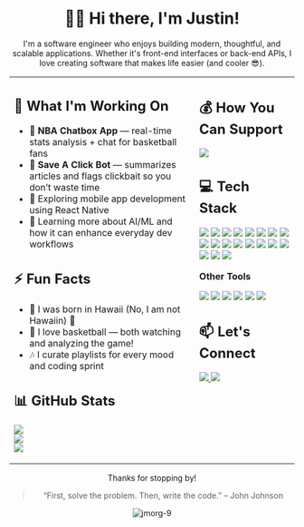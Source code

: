 <!-- HEADER (Full Width) -->
<h1 align="center">👋🏽 Hi there, I'm Justin!</h1>

<p align="center">
I'm a software engineer who enjoys building modern, thoughtful, and scalable applications. Whether it's front-end interfaces or back-end APIs, I love creating software that makes life easier (and cooler 😎).
</p>

<!-- TWO COLUMN LAYOUT -->
<table>
  <tr>
    <!-- LEFT COLUMN -->
    <td width="65%" valign="top">

<h2>🚀 What I'm Working On</h2>

- 🏀 <strong>NBA Chatbox App</strong> — real-time stats analysis + chat for basketball fans  
- 📰 <strong>Save A Click Bot</strong> — summarizes articles and flags clickbait so you don’t waste time  
- 📱 Exploring mobile app development using React Native  
- 🧠 Learning more about AI/ML and how it can enhance everyday dev workflows  

<h2>⚡ Fun Facts</h2>

- 🌴 I was born in Hawaii (No, I am not Hawaiin) 🌺  
- 🏀 I love basketball — both watching and analyzing the game!  
- 🎶 I curate playlists for every mood and coding sprint  

<h2>📊 GitHub Stats</h2>

<img src="https://github-readme-stats.vercel.app/api?username=jmorg-9&theme=codeSTACKr&hide_border=true&include_all_commits=true&count_private=true" /><br/>
<img src="https://nirzak-streak-stats.vercel.app/?user=jmorg-9&theme=codeSTACKr&hide_border=true" /><br/>
<img src="https://github-readme-stats.vercel.app/api/top-langs/?username=jmorg-9&theme=codeSTACKr&hide_border=true&include_all_commits=true&count_private=true&layout=compact" />

</td>

<!-- RIGHT COLUMN -->
<td width="35%" valign="top">

<h2>💰 How You Can Support</h2>

<a href="https://buymeacoffee.com/jmorg">
  <img src="https://img.shields.io/badge/Buy%20Me%20a%20Coffee-ffdd00?style=for-the-badge&logo=buy-me-a-coffee&logoColor=black" />
</a>

<h2>💻 Tech Stack</h2>

<p>
  <img src="https://img.shields.io/badge/.NET-5C2D91?style=for-the-badge&logo=.net&logoColor=white" />
  <img src="https://img.shields.io/badge/c%23-%23239120.svg?style=for-the-badge&logo=csharp&logoColor=white" />
  <img src="https://img.shields.io/badge/javascript-%23323330.svg?style=for-the-badge&logo=javascript&logoColor=%23F7DF1E" />
  <img src="https://img.shields.io/badge/typescript-%23007ACC.svg?style=for-the-badge&logo=typescript&logoColor=white" />
  <img src="https://img.shields.io/badge/react-%2320232a.svg?style=for-the-badge&logo=react&logoColor=%2361DAFB" />
  <img src="https://img.shields.io/badge/jquery-%230769AD.svg?style=for-the-badge&logo=jquery&logoColor=white" />
  <img src="https://img.shields.io/badge/AWS-%23FF9900.svg?style=for-the-badge&logo=amazon-aws&logoColor=white" />
  <img src="https://img.shields.io/badge/azure-%230072C6.svg?style=for-the-badge&logo=microsoftazure&logoColor=white" />
  <img src="https://img.shields.io/badge/Microsoft%20SQL%20Server-CC2927?style=for-the-badge&logo=microsoft%20sql%20server&logoColor=white" />
  <img src="https://img.shields.io/badge/postgres-%23316192.svg?style=for-the-badge&logo=postgresql&logoColor=white" />
  <img src="https://img.shields.io/badge/SonarQube-black?style=for-the-badge&logo=sonarqube&logoColor=4E9BCD" />
  <img src="https://img.shields.io/badge/-Swagger-%23Clojure?style=for-the-badge&logo=swagger&logoColor=white" />
  <img src="https://img.shields.io/badge/datadog-%23632CA6.svg?style=for-the-badge&logo=datadog&logoColor=white" />
  <img src="https://img.shields.io/badge/netlify-%23000000.svg?style=for-the-badge&logo=netlify&logoColor=#00C7B7" />
  <img src="https://img.shields.io/badge/fastify-%23000000.svg?style=for-the-badge&logo=fastify&logoColor=white" />
  <img src="https://img.shields.io/badge/JWT-black?style=for-the-badge&logo=JSON%20web%20tokens" />
  <img src="https://img.shields.io/badge/NPM-%23CB3837.svg?style=for-the-badge&logo=npm&logoColor=white" />
  <img src="https://img.shields.io/badge/node.js-6DA55F?style=for-the-badge&logo=node.js&logoColor=white" />
  <img src="https://img.shields.io/badge/vite-%23646CFF.svg?style=for-the-badge&logo=vite&logoColor=white" />
</p>

<p><strong>Other Tools</strong></p>

<p>
  <img src="https://img.shields.io/badge/RESTful%20APIs-FF6F61?style=flat&logo=api&logoColor=white" />
  <img src="https://img.shields.io/badge/GitHub-181717?style=flat&logo=github&logoColor=white" />
  <img src="https://img.shields.io/badge/VS%20Code-007ACC?style=flat&logo=visual-studio-code&logoColor=white" />
  <img src="https://img.shields.io/badge/Notion-000000?style=flat&logo=notion&logoColor=white" />
  <img src="https://img.shields.io/badge/Adobe%20Lightroom-31A8FF.svg?style=for-the-badge&logo=Adobe%20Lightroom&logoColor=white" />
  <img src="https://img.shields.io/badge/Canva-%2300C4CC.svg?style=for-the-badge&logo=Canva&logoColor=white" />
</p>

<h2>📫 Let's Connect</h2>

<a href="https://linkedin.com/in/j-morg">
  <img src="https://img.shields.io/badge/LinkedIn-%230077B5.svg?logo=linkedin&logoColor=white" />
</a>
<a href="mailto:jmorg.21@outlook.com">
  <img src="https://img.shields.io/badge/Email-D14836?logo=gmail&logoColor=white" />
</a>

</td>
</tr>
</table>

<p align="center">Thanks for stopping by!</p>

<blockquote align="center">“First, solve the problem. Then, write the code.” – John Johnson</blockquote>

<p align="center">
  <img src="https://komarev.com/ghpvc/?username=jmorg-9&label=Profile%20Views&color=0e75b6&style=flat" alt="jmorg-9" />
</p>
